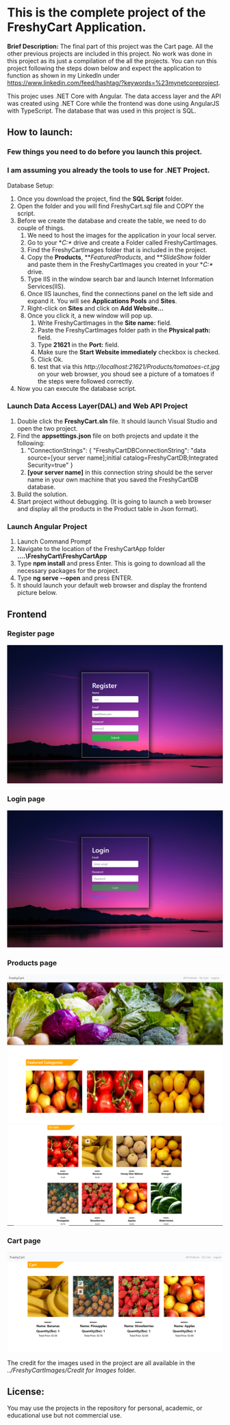 # This is the complete project of the FreshyCart Application. 

**Brief Description:** The final part of this project was the Cart page. All the other previous projects are included in this project. No work was done in this project as its just a compilation of the all the projects. You can run this project following the steps down below and expect the application to function as shown in my LinkedIn under https://www.linkedin.com/feed/hashtag/?keywords=%23mynetcoreproject. 

This projec uses .NET Core with Angular.
The data access layer and the API was created using .NET Core while the frontend was done using AngularJS with TypeScript. 
The database that was used in this project is SQL.

## How to launch: 
### Few things you need to do before you launch this project. 
### I am assuming you already the tools to use for .NET Project.

Database Setup:
1. Once you download the project, find the **SQL Script** folder.
2. Open the folder and you will find FreshyCart.sql file and COPY the script.
3. Before we create the database and create the table, we need to do couple of things. 
	1. We need to host the images for the application in your local server.
	2. Go to your **C:\** drive  and create a Folder called FreshyCartImages.
	3. Find the FreshyCartImages folder that is included in the project. 
	4. Copy the **Products**, ***FeaturedProducts*, and ***SlideShow* folder and paste them in the FreshyCartImages you created in your **C:\** drive. 
	5. Type IIS in the window search bar and launch Internet 	Information Services(IIS).
	6. Once IIS launches, find the connections panel on the left side and expand it. You will see **Applications Pools** and **Sites**.
	7. Right-click on **Sites** and click on **Add Website...**
	8. Once you click it, a new window will pop up. 
		1. Write FreshyCartImages in the **Site name:** field.
		2. Paste the FreshyCartImages folder path in the **Physical path:** field.
		3. Type **21621** in the **Port:** field.
		4. Make sure the **Start Website immediately** checkbox is checked. 
		5. Click Ok.
		6. test that via this *http://localhost:21621/Products/tomatoes-ct.jpg* on your web browser, you shoud see a picture of a tomatoes if the steps were followed correctly. 
4. Now you can execute the database script. 

### Launch Data Access Layer(DAL) and Web API Project

1. Double click the **FreshyCart.sln** file. It should launch Visual Studio and open the two project.
2. Find the **appsettings.json** file on both projects and update it the following:
	1. "ConnectionStrings": {
    		"FreshyCartDBConnectionString": "data source=[your server name];initial catalog=FreshyCartDB;Integrated Security=true"
  		}
	2. **[your server name]** in this connection string should be the server name in your own machine that you saved the FreshyCartDB database.
3. Build the solution.
4. Start project without debugging. (It is going to launch a web browser and display all the products in the Product table in Json format).

### Launch Angular Project
1. Launch Command Prompt
2. Navigate to the location of the FreshyCartApp folder **....\FreshyCart\FreshyCartApp**
3. Type **npm install** and press Enter. This is going to download all the necessary packages for the project. 
4. Type **ng serve --open** and press ENTER.
5. It should launch your default web browser and display the frontend picture below. 


## Frontend 

### Register page
![alt text](https://github.com/abdinassirmuse/FreshyCart---.NET-Core-Fullstack/blob/master/Login%20and%20Register/FreshyCart/frontend%20images/register.PNG)

### Login page
![alt text](https://github.com/abdinassirmuse/FreshyCart---.NET-Core-Fullstack/blob/master/Login%20and%20Register/FreshyCart/frontend%20images/login.PNG)

### Products page 
![alt text](https://github.com/abdinassirmuse/FreshyCart---.NET-Core-Fullstack/blob/master/Product/FreshyCart/FreshyCartImages/product-page-part1.PNG)
![alt text](https://github.com/abdinassirmuse/FreshyCart---.NET-Core-Fullstack/blob/master/Product/FreshyCart/FreshyCartImages/product-page-part2.PNG)
![alt text](https://github.com/abdinassirmuse/FreshyCart---.NET-Core-Fullstack/blob/master/Product/FreshyCart/FreshyCartImages/product-page-part3.PNG)


### Cart page 
![alt text](https://github.com/abdinassirmuse/FreshyCart---.NET-Core-Fullstack/blob/master/Cart/FreshyCart/FreshyCartImages/cart.PNG)



The credit for the images used in the project are all available in the *../FreshyCartImages/Credit for Images* folder. 

## License:
You may use the projects in the repository for personal, academic, or educational use but not commercial use.